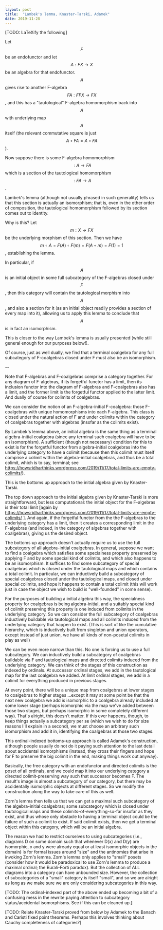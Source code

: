 ```yaml
---
layout: post
title:  "Lambek's lemma, Knaster-Tarski, Adamek"
date: 2019-11-28
---
```

[TODO: LaTeXify the following]

Let $$F$$ be an endofunctor and let $$A : FX \to X$$ be an algebra for that endofunctor. $$A$$ gives rise to another F-algebra $$FA : FFX \to FX$$, and this has a "tautological" F-algebra homomorphism back into $$A$$ with underlying map $$A$$ itself (the relevant commutative square is just $$A \circ FA = A \circ FA$$).

Now suppose there is some F-algebra homomorphism $$: A \to FA$$ which is a section of the tautological homomorphism $$: FA \to A$$.

Lambek's lemma (although not usually phrased in such generality) tells us that this section is actually an isomorphism; that is, even in the other order of composition, the tautological homomorphism followed by its section comes out to identity.

Why is this? Let $$m : X \to F X$$ be the underlying morphism of this section. Then we have $$m \circ A = F(A) \circ F(m) = F(A \circ m) = F(1) = 1$$, establishing the lemma.

In particular, if $$A$$ is an initial object in some full subcategory of the F-algebras closed under $$F$$, then this category will contain the tautological morphism into $$A$$, and also a section for it (as an initial object readily provides a section of every map into it), allowing us to apply this lemma to conclude that $$A$$ is in fact an isomorphism.

This is closer to the way Lambek's lemma is usually presented (while still general enough for our purposes below!).

Of course, just as well dually, we find that a terminal coalgebra for any full subcategory of F-coalgebras closed under F must also be an isomorphism.

--

Note that F-algebras and F-coalgebras comprise a category together. For any diagram of F-algebras, if its forgetful functor has a limit, then its inclusion functor into the diagram of F-algebras and F-coalgebras also has a limit, and the former limit is the forgetful functor applied to the latter limit. And dually of course for colimits of coalgebras.

We can consider the notion of an F-algebra-initial F-coalgebra: those F-coalgebras with unique homomorphisms into each F-algebra. This class is closed under the natural action of F and under colimits within the category of coalgebras together with algebras (insofar as the colimits exist).

By Lambek's lemma above, an initial algebra is the same thing as a terminal algebra-initial coalgebra (since any terminal such coalgebra will have to be an isomorphism). A sufficient (though not necessary) condition for this to exist is for the forgetful functor from algebra-initial coalgebras into the underlying category to have a colimit (because then this colimit must itself comprise a colimit within the algebra-initial coalgebras, and thus be a total colimit, which is to say, terminal; see https://howsridharthinks.wordpress.com/2019/11/17/total-limits-are-empty-colimits/).

This is the bottoms up approach to the initial algebra given by Knaster-Tarski.

The top down approach to the initial algebra given by Knaster-Tarski is more straightforward, but less computational: the initial object for the F-algebras is their total limit [again by https://howsridharthinks.wordpress.com/2019/11/17/total-limits-are-empty-colimits/ ]. And again, if the forgetful functor from the the F-algebras to the underlying category has a limit, then it creates a corresponding limit in the F-algebras (and indeed, in the category of algebras together with coalgebras), giving us the desired object.

The bottoms up approach doesn't actually require us to use the full subcategory of all algebra-initial coalgebras. In general, suppose we want to find a coalgebra which satisfies some specialness property preserved by applying F and by some special kind of colimits, and which also happens to be an isomorphism. It suffices to find some subcategory of special coalgebras which is closed under the tautological maps and which contains a total colimit. In particular, we can inductively build a subcategory of special coalgebras closed under the tautological maps, and closed under special colimits, and hope it happens to contain a total colimit (this will work just in case the object we wish to build is "well-founded" in some sense).

For the purposes of building a initial algebra this way, the specialness property for coalgebras is being algebra-initial, and a suitably special kind of colimit preserving this property is one induced from colimits in the underlying category. So we can consider the full subcategory of coalgebras inductively buildable via tautological maps and all colimits induced from the underlying category that happen to exist. (This is sort of like the cumulative hierarchy, which is inductively built from singleton and union operators, except instead of just union, we have all kinds of non-posetal colimits in play as well)

We can be even more narrow than this. No one is forcing us to use a full subcategory. We can inductively build a subcategory of coalgebras buildable via F and tautological maps and directed colimits induced from the underlying category. We can think of the stages of this construction as indexed by ordinals. At successor ordinal stages, we add in the tautological map for the last coalgebra we added. At limit ordinal stages, we add in a colimit for everything produced in previous stages.

At every point, there will be a unique map from coalgebras at lower stages to coalgebras to higher stages ...except it may at some point be that the next new coalgebra we add is isomorphic to a coalgebra already included at some lower stage (perhaps isomorphic via the map we've added between those two stages, but perhaps isomorphic in some completely different way). That's alright, this doesn't matter. If this ever happens, though, to keep things actually a subcategory per se (which we wish to do for size reasons I'll explain in a second), we must choose an arbitrary such isomorphism and add it in, identifying the coalgebras at those two stages.

This ordinal-indexed bottoms-up approach is called Adamek's construction, although people usually do not do it paying such attention to the last detail about accidental isomorphisms (instead, they cross their fingers and hope for F to preserve the big colimit in the end, making things work out anyway).

Basically, the free category with an endofunctor and directed colimits is the poset of all ordinals, and we could map it into our underlying category a directed colimit-preserving way such that successor becomes F. The result's image is almost a subcategory of our category, but there may be accidentally isomorphic objects at different stages. So we modify the construction along the way to take care of this as well.

Zorn's lemma then tells us that we can get a maximal such subcategory of the algebra-initial coalgebras; some subcategory which is closed under tautological maps and these colimits-of-everything-so-far insofar as they exist, and thus whose only obstacle to having a terminal object could be the failure of such a colimit to exist. If said colimit exists, then we get a terminal object within this category, which will be an initial algebra.

The reason we had to restrict ourselves to using subcategories (i.e., diagrams D on some domain such that whenever D(x) and D(y) are isomorphic, x and y were already equal or at least isomorphic objects in the domain) is for formal issues around "size" and the antinomies that arise in invoking Zorn's lemma. Zorn's lemma only applies to "small" posets (consider how it would be paradoxical to use Zorn's lemma to produce a maximal ordinal; the Burali-Forti paradox). But the collection of ALL diagrams into a category can have unbounded size. However, the collection of subcategories of a "small" category is itself "small", and so we are alright as long as we make sure we are only considering subcategories in this way.

[TODO: The ordinal-indexed part of the above ended up becoming a bit of a confusing mess in the rewrite paying attention to subcategory status/accidental isomorphisms. See if this can be cleaned up.]

[TODO: Relate Knaster-Tarski proved from below by Adamek to the Banach and Caristi fixed point theorems. Perhaps this involves thinking about Cauchy completeness of categories?]